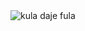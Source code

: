 <html lang="pl">
<head>
    <title>Ja</title>
    <meta charset="UTF-8">
    <meta name="viewport" content="width=device-width, initial-scale=1.0">
</head>
<body>
<img src="ja2.gif" alt="kula daje fula">
</body>
</html>
